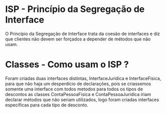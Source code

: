 # ISP -  Princípio da Segregação de Interface

 O Princípio da Segregação de Interface trata da coesão de interfaces e diz que clientes não devem ser forçados a depender de métodos que não usam.

 # Classes - Como usam o ISP ? 

 Foram criadas duas interfaces distintas, InterfaceJuridica e InterfaceFisica, para que não haja um desperdício de declarações, pois se criassemos somente uma interface com todos metodos para todos os tipos de descontos as classes ContaPessoaFisica e ContaPessoaJuridica iriam declarar métodos que não seriam utilizados, logo foram criadas interfaces específicas para cada tipo de desconto. 